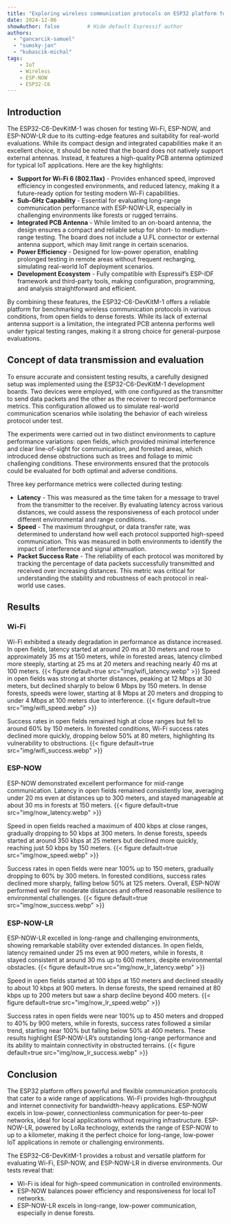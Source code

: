 ```yaml
---
title: "Exploring wireless communication protocols on ESP32 platform for outdoor applications"
date: 2024-12-06
showAuthor: false         # Hide default Espressif author
authors:
  - "gancarcik-samuel"
  - "sumsky-jan"
  - "kubascik-michal"
tags:
    - IoT
    - Wireless
    - ESP-NOW
    - ESP32-C6
---
```


## Introduction

The ESP32-C6-DevKitM-1 was chosen for testing Wi-Fi, ESP-NOW, and ESP-NOW-LR due to its cutting-edge features and suitability for real-world evaluations. While its compact design and integrated capabilities make it an excellent choice, it should be noted that the board does not natively support external antennas. Instead, it features a high-quality PCB antenna optimized for typical IoT applications. Here are the key highlights:
-	__Support for Wi-Fi 6 (802.11ax)__ - Provides enhanced speed, improved efficiency in congested environments, and reduced latency, making it a future-ready option for testing modern Wi-Fi capabilities.
-	__Sub-GHz Capability__ - Essential for evaluating long-range communication performance with ESP-NOW-LR, especially in challenging environments like forests or rugged terrains.
-	__Integrated PCB Antenna__ - While limited to an on-board antenna, the design ensures a compact and reliable setup for short- to medium-range testing. The board does not include a U.FL connector or external antenna support, which may limit range in certain scenarios.
-	__Power Efficiency__ - Designed for low-power operation, enabling prolonged testing in remote areas without frequent recharging, simulating real-world IoT deployment scenarios.
-	__Development Ecosystem__ - Fully compatible with Espressif’s ESP-IDF framework and third-party tools, making configuration, programming, and analysis straightforward and efficient.

By combining these features, the ESP32-C6-DevKitM-1 offers a reliable platform for benchmarking wireless communication protocols in various conditions, from open fields to dense forests. While its lack of external antenna support is a limitation, the integrated PCB antenna performs well under typical testing ranges, making it a strong choice for general-purpose evaluations.


## Concept of data transmission and evaluation

To ensure accurate and consistent testing results, a carefully designed setup was implemented using the ESP32-C6-DevKitM-1 development boards. Two devices were employed, with one configured as the transmitter to send data packets and the other as the receiver to record performance metrics. This configuration allowed us to simulate real-world communication scenarios while isolating the behavior of each wireless protocol under test.

The experiments were carried out in two distinct environments to capture performance variations: open fields, which provided minimal interference and clear line-of-sight for communication, and forested areas, which introduced dense obstructions such as trees and foliage to mimic challenging conditions. These environments ensured that the protocols could be evaluated for both optimal and adverse conditions.

Three key performance metrics were collected during testing:
-	__Latency__ - This was measured as the time taken for a message to travel from the transmitter to the receiver. By evaluating latency across various distances, we could assess the responsiveness of each protocol under different environmental and range conditions.
-	__Speed__ - The maximum throughput, or data transfer rate, was determined to understand how well each protocol supported high-speed communication. This was measured in both environments to identify the impact of interference and signal attenuation.
-	__Packet Success Rate__ - The reliability of each protocol was monitored by tracking the percentage of data packets successfully transmitted and received over increasing distances. This metric was critical for understanding the stability and robustness of each protocol in real-world use cases.


## Results

### Wi-Fi

Wi-Fi exhibited a steady degradation in performance as distance increased. In open fields, latency started at around 20 ms at 30 meters and rose to approximately 35 ms at 150 meters, while in forested areas, latency climbed more steeply, starting at 25 ms at 20 meters and reaching nearly 40 ms at 100 meters.
{{< figure
    default=true
    src="img/wifi_latency.webp"
    >}}
Speed in open fields was strong at shorter distances, peaking at 12 Mbps at 30 meters, but declined sharply to below 6 Mbps by 150 meters. In dense forests, speeds were lower, starting at 8 Mbps at 20 meters and dropping to under 4 Mbps at 100 meters due to interference.
{{< figure
    default=true
    src="img/wifi_speed.webp"
    >}}

Success rates in open fields remained high at close ranges but fell to around 60% by 150 meters. In forested conditions, Wi-Fi success rates declined more quickly, dropping below 50% at 80 meters, highlighting its vulnerability to obstructions. 
{{< figure
    default=true
    src="img/wifi_success.webp"
    >}}

###	ESP-NOW

ESP-NOW demonstrated excellent performance for mid-range communication. Latency in open fields remained consistently low, averaging under 20 ms even at distances up to 300 meters, and stayed manageable at about 30 ms in forests at 150 meters. 
{{< figure
    default=true
    src="img/now_latency.webp"
    >}}

Speed in open fields reached a maximum of 400 kbps at close ranges, gradually dropping to 50 kbps at 300 meters. In dense forests, speeds started at around 350 kbps at 25 meters but declined more quickly, reaching just 50 kbps by 150 meters. 
{{< figure
    default=true
    src="img/now_speed.webp"
    >}}

Success rates in open fields were near 100% up to 150 meters, gradually dropping to 60% by 300 meters. In forested conditions, success rates declined more sharply, falling below 50% at 125 meters. Overall, ESP-NOW performed well for moderate distances and offered reasonable resilience to environmental challenges. 
{{< figure
    default=true
    src="img/now_success.webp"
    >}}

### ESP-NOW-LR

ESP-NOW-LR excelled in long-range and challenging environments, showing remarkable stability over extended distances. In open fields, latency remained under 25 ms even at 900 meters, while in forests, it stayed consistent at around 30 ms up to 600 meters, despite environmental obstacles. 
{{< figure
    default=true
    src="img/now_lr_latency.webp"
    >}}

Speed in open fields started at 100 kbps at 150 meters and declined steadily to about 10 kbps at 900 meters. In dense forests, the speed remained at 80 kbps up to 200 meters but saw a sharp decline beyond 400 meters. 
{{< figure
    default=true
    src="img/now_lr_speed.webp"
    >}}


Success rates in open fields were near 100% up to 450 meters and dropped to 40% by 900 meters, while in forests, success rates followed a similar trend, starting near 100% but falling below 50% at 400 meters. These results highlight ESP-NOW-LR’s outstanding long-range performance and its ability to maintain connectivity in obstructed terrains.
{{< figure
    default=true
    src="img/now_lr_success.webp"
    >}}

## Conclusion

The ESP32 platform offers powerful and flexible communication protocols that cater to a wide range of applications. Wi-Fi provides high-throughput and internet connectivity for bandwidth-heavy applications. ESP-NOW excels in low-power, connectionless communication for peer-to-peer networks, ideal for local applications without requiring infrastructure. ESP-NOW-LR, powered by LoRa technology, extends the range of ESP-NOW to up to a kilometer, making it the perfect choice for long-range, low-power IoT applications in remote or challenging environments.

The ESP32-C6-DevKitM-1 provides a robust and versatile platform for evaluating Wi-Fi, ESP-NOW, and ESP-NOW-LR in diverse environments. Our tests reveal that:
-	Wi-Fi is ideal for high-speed communication in controlled environments.
-	ESP-NOW balances power efficiency and responsiveness for local IoT networks.
-	ESP-NOW-LR excels in long-range, low-power communication, especially in dense forests.